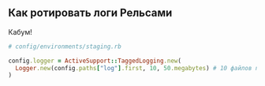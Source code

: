 ## Как ротировать логи Рельсами

Кабум!

```ruby
# config/environments/staging.rb

config.logger = ActiveSupport::TaggedLogging.new(
  Logger.new(config.paths["log"].first, 10, 50.megabytes) # 10 файлов по 50 Мб
)
```
